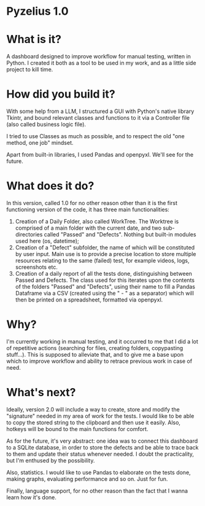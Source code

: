 # Pyzelius 1.0

# What is it?
A dashboard designed to improve workflow for manual testing, written in Python. I created it both as a tool to be used in my work, and as a little side project to kill time.

# How did you build it?
With some help from a LLM, I structured a GUI with Python's native library Tkintr, and bound relevant classes and functions to it via a Controller file (also called business logic file).

I tried to use Classes as much as possible, and to respect the old "one method, one job" mindset. 

Apart from built-in libraries, I used Pandas and openpyxl. We'll see for the future. 

# What does it do?
In this version, called 1.0 for no other reason other than it is the first functioning version of the code, it has three main functionalities:
  1. Creation of a Daily Folder, also called WorkTree. The Worktree is comprised of a main folder with the current date, and two sub-directories called "Passed" and         "Defects". Nothing but built-in modules used here (os, datetime);
  2. Creation of a "Defect" subfolder, the name of which will be constituted by user input. Main use is to provide a precise location to store multiple resources           relating to the same (failed) test, for example videos, logs, screenshots etc.
  3. Creation of a daily report of all the tests done, distinguishing between Passed and Defects. The class used for this iterates upon the contents of the folders         "Passed" and "Defects", using their name to fill a Pandas Dataframe via a CSV (created using the " - " as a separator) which will then be printed on a                spreadsheet, formatted via openpyxl.

# Why?
I'm currently working in manual testing, and it occurred to me that I did a lot of repetitive actions (searching for files, creating folders, copypasting stuff...). This is supposed to alleviate that, and to give me a base upon which to improve workflow and ability to retrace previous work in case of need. 

# What's next?
Ideally, version 2.0 will include a way to create, store and modify the "signature" needed in my area of work for the tests. I would like to be able to copy the stored string to the clipboard and then use it easily. Also, hotkeys will be bound to the main functions for comfort.

As for the future, it's very abstract: one idea was to connect this dashboard to a SQLite database, in order to store the defects and be able to trace back to them and update their status whenever needed. I doubt the practicality, but I'm enthused by the possibility.

Also, statistics. I would like to use Pandas to elaborate on the tests done, making graphs, evaluating performance and so on. Just for fun.

Finally, language support, for no other reason than the fact that I wanna learn how it's done.
